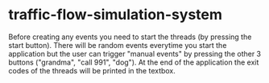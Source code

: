 # traffic-flow-simulation-system
Before creating any events you need to start the threads (by pressing the start button). There will be random events everytime you start the application but the user can trigger "manual events" by pressing the other 3 buttons ("grandma", "call 991", "dog"). At the end of the application the exit codes of the threads will be printed in the textbox. 
